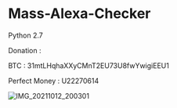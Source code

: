 # Mass-Alexa-Checker

Python 2.7

Donation :

BTC : 31mtLHqhaXXyCMnT2EU73U8fwYwigiEEU1

Perfect Money : U22270614

![IMG_20211012_200301](https://user-images.githubusercontent.com/59664965/136963464-4b37c0e5-3f22-489d-8ce3-4d589ae2dcc4.jpg)


